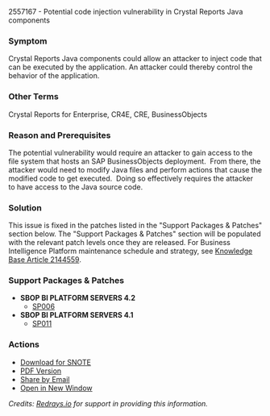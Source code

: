 2557167 - Potential code injection vulnerability in Crystal Reports Java components

### Symptom
Crystal Reports Java components could allow an attacker to inject code that can be executed by the application. An attacker could thereby control the behavior of the application.

### Other Terms
Crystal Reports for Enterprise, CR4E, CRE, BusinessObjects

### Reason and Prerequisites
The potential vulnerability would require an attacker to gain access to the file system that hosts an SAP BusinessObjects deployment.  From there, the attacker would need to modify Java files and perform actions that cause the modified code to get executed.  Doing so effectively requires the attacker to have access to the Java source code.

### Solution
This issue is fixed in the patches listed in the "Support Packages & Patches" section below.
The "Support Packages & Patches" section will be populated with the relevant patch levels once they are released.
For Business Intelligence Platform maintenance schedule and strategy, see [Knowledge Base Article 2144559](https://me.sap.com/notes/2144559).

### Support Packages & Patches
- **SBOP BI PLATFORM SERVERS 4.2**
  - [SP006](https://me.sap.com/softwarecenter/template/products/_APP=00200682500000001943&_EVENT=DISPHIER&HEADER=Y&FUNCTIONBAR=N&EVENT=TREE&NE=NAVIGATE&ENR=73555000100200001041&V=MAINT)
- **SBOP BI PLATFORM SERVERS 4.1**
  - [SP011](https://me.sap.com/softwarecenter/template/products/_APP=00200682500000001943&_EVENT=DISPHIER&HEADER=Y&FUNCTIONBAR=N&EVENT=TREE&NE=NAVIGATE&ENR=67838200100200019009&V=MAINT)

### Actions
- [Download for SNOTE](https://notesdownloads.sap.com/note/0040000001608132018)
- [PDF Version](https://userapps.support.sap.com/sap/support/sfm/notes/print/0002557167?language=en-US&token=C86CF980CBE0D63DD18CE441617FC580)
- [Share by Email](https://me.sap.com/notes/0002557167/S)
- [Open in New Window](https://me.sap.com/notes/0002557167/O)

*Credits: [Redrays.io](https://redrays.io) for support in providing this information.*